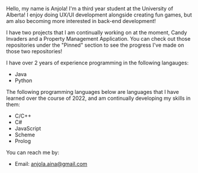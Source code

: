 Hello, my name is Anjola! I'm a third year student at the University of Alberta! I enjoy doing UX/UI development alongside creating fun games, but am also becoming more interested in back-end development!

I have two projects that I am continually working on at the moment, Candy Invaders and a Property Management Application. You can check out those repositories under the "Pinned" section to see the progress I've made on those two repositories!

I have over 2 years of experience programming in the following langauges:
  - Java
  - Python
  
The following programming languages below are languages that I have learned over the course of 2022, and am continually developing my skills in them:
  - C/C++
  - C#
  - JavaScript
  - Scheme
  - Prolog

You can reach me by:
  - Email: anjola.aina@gmail.com
 
<!---
anj0la/anj0la is a ✨ special ✨ repository because its `README.md` (this file) appears on your GitHub profile.
You can click the Preview link to take a look at your changes.
--->

